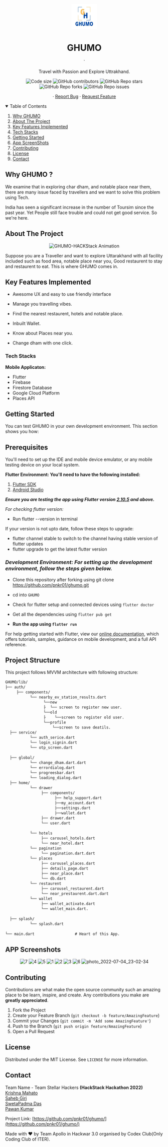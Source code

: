<br />
<div align="center">
  <a href="https://github.com/pnkr01/ghumo/">
    <img src="images/pic_front.jpg" alt="Logo" width="80" height="80">
  </a>
  <h1 align="center"><b>GHUMO</b></h1>   `

  <p align="center">
    Travel with Passion and Explore Uttrakhand.
  </p>
<img src="https://img.shields.io/github/languages/code-size/pnkr01/ghumo?style=flat-square" alt="Code size" />
<img alt="GitHub contributors" src="https://img.shields.io/github/contributors/pnkr01/ghumo?style=flat-square">
<img alt="GitHub Repo stars" src="https://img.shields.io/github/stars/pnkr01/ghumo?style=flat-square">
<img alt="GitHub Repo forks" src="https://img.shields.io/github/forks/pnkr01/ghumo?style=flat-square">
<img alt="GitHub Repo issues" src="https://img.shields.io/github/issues/pnkr01/ghumo?style=flat-square">
  
<br />

·
<a href="https://github.com/pnkr01/ghumo/issues">Report Bug</a>
·
<a href="https://github.com/pnkr01/ghumo/issues">Request Feature</a>
</div>

<!-- TABLE OF CONTENTS -->
<details open="open">
  <summary>Table of Contents</summary>
  <ol>
    <li>
      <a href="#why-ghumo-">Why GHUMO</a>
    </li>
    <li>
      <a href="#about-the-project">About The Project</a>
    </li>
    <li>
      <a href="#key-features-implemented">Key Features Implemented</a>
    </li>
    <li>
      <a href="#tech-stacks">Tech Stacks</a>
    </li>
    <li>
      <a href="#getting-started">Getting Started</a>
    </li>
    <li><a href="#app-screenshots">App ScreenShots</a></li>
    <li><a href="#contributing">Contributing</a></li>
    <li><a href="#license">License</a></li>
    <li><a href="#contact">Contact</a></li>
  </ol>
</details>

## Why GHUMO ?

We examine that in exploring char dham, and notable place near them, there are many issue faced by travellers and we want to solve this problem using Tech. 

India has seen a significant increase in the number of Toursim since the past year. Yet People still face trouble and could not get good service. So we're here.

## About The Project

<div align="center">
<img alt="GHUMO-HACKStack Animation" src="https://user-images.githubusercontent.com/83778936/177198234-5e4f0268-3150-4833-a84b-ee4bbe8c1942.gif">
</div>


Suppose you are a Traveller and want to explore Uttarakhand with all facility included such as food area, notable place near you, Good restaurent to stay and restaurent to eat. This is where GHUMO comes in.


## Key Features Implemented

- Awesome UX and easy to use friendly interface

- Manage you travelling vibes.

- Find the nearest restaurent, hotels and notable place.

- Inbuilt Wallet.

- Know about Places near you.

- Change dham with one click.

### Tech Stacks

**Mobile Applicaton:**

- Flutter
- Firebase
- Firestore Database
- Google Cloud Platform
- Places API


## Getting Started

You can test GHUMO in your own development environment. This section shows you how:

## Prerequisites

You'll need to set up the IDE and mobile device emulator, or any mobile testing device on your local system.


**Flutter Environment: You'll need to have the following installed:**

1. [Flutter SDK](https://flutter.dev/docs/get-started/install)
2. [Android Studio](https://developer.android.com/studio)

***Ensure you are testing the app using Flutter version [2.10.5](https://docs.flutter.dev/development/tools/sdk/releases?tab=windows) and above.***

*For checking flutter version:*

- Run flutter --version in terminal

If your version is not upto date, follow these steps to upgrade:

- flutter channel stable to switch to the channel having stable version of flutter updates
- flutter upgrade to get the latest flutter version

### *Development Environment: For setting up the development environment, follow the steps given below.*

- Clone this repository after forking using git clone <https://github.com/pnkr01/ghumo.git>
- cd into `GHUMO`
- Check for flutter setup and connected devices using `flutter doctor`
- Get all the dependencies using `flutter pub get`

- **Run the app using `flutter run`**

For help getting started with Flutter, view our
[online documentation](https://flutter.dev/docs), which offers tutorials,
samples, guidance on mobile development, and a full API reference.

## Project Structure

This project follows MVVM architecture with following structure:

```text
GHUMO/lib/
├── auth/                       
     ├── components/   
           └── nearby_ev_station_results.dart 
                 └──new
                 ├  └── screen to register new user.
                 └──old
                 ├    └──screen to register old user.
                 └──profile
                     └──screen to save deatils.
  ├── service/   
           └── auth_serice.dart
           └── login_signin.dart
           └── otp_screen.dart

  ├── global/   
           └── change_dham.dart.dart
           └── errordialog.dart
           └── progreesbar.dart
           └── loading_dialog.dart
  ├── home/   
           └── drawer
                ├── components/
                      ├── help_support.dart
                      ├──my_account.dart
                      ├──settings.dart
                      ├──wallet.dart
                ├── drawer.dart
                └── user.dart

           └── hotels
                ├── carousel_hotels.dart
                └── near_hotel.dart
           └── pagination
                └── pagination.dart.dart
           └── places
                ├── carousel_places.dart
                ├── details_page.dart
                ├── near_place.dart
                └── db.dart
           └── restaurent
                ├── carousel_restaurent.dart
                └── near_prestaurent.dart.dart
           └── wallet
                ├── wallet_activate.dart
                └── wallet_main.dart.

  ├── splash/ 
           └── splash.dart                       
  
└── main.dart                  # Heart of this App.
```

## APP Screenshots

<div align="center">

![7](https://user-images.githubusercontent.com/83778936/177197773-7c236858-8924-4c70-a78b-bb578c815f68.jpg)
![4](https://user-images.githubusercontent.com/83778936/177197767-87d31a7f-4540-433d-bee2-443f1e3f61ad.jpg)
![5](https://user-images.githubusercontent.com/83778936/177197770-80d1e83d-bdef-457c-ae89-eb2ab709ef4f.jpg)
![1](https://user-images.githubusercontent.com/83778936/177197755-3d8e6c24-53a3-4d7d-8b05-e220df0b88fc.jpg)
![2](https://user-images.githubusercontent.com/83778936/177197763-5d297adc-04fb-4dbf-a990-5532302ddf58.jpg)
![3](https://user-images.githubusercontent.com/83778936/177197764-803ba6ee-feb1-4aa6-8f2f-1850d9743bf2.jpg)
![6](https://user-images.githubusercontent.com/83778936/177197771-d43034bb-e981-4793-8ed0-684c0b32cf5e.jpg)
![photo_2022-07-04_23-02-34](https://user-images.githubusercontent.com/83778936/177198912-5542e2e5-eef1-4b66-9b04-03b79c47fda7.jpg)


</div>

## Contributing

Contributions are what make the open source community such an amazing place to be learn, inspire, and create. Any contributions you make are **greatly appreciated**.

1. Fork the Project
2. Create your Feature Branch (`git checkout -b feature/AmazingFeature`)
3. Commit your Changes (`git commit -m 'Add some AmazingFeature'`)
4. Push to the Branch (`git push origin feature/AmazingFeature`)
5. Open a Pull Request

## License

Distributed under the MIT License. See `LICENSE` for more information.

## Contact

Team Name - Team Stellar Hackers **(HackStack Hackathon 2022)**
<br>
[Krishna Mahato](https://github.com/krishna9304)
<br>
[Saheb Giri](https://github.com/iamsahebgiri)
<br>
[SwetaPadma Das](https://github.com/swetapadma15)
<br>
[Pawan Kumar](https://github.com/pnkr01)

Project Link: [https://github.com/pnkr01/ghumo/](https://github.com/pnkr01/ghumo/)

Made with ♥ by Team Apollo in Hackwar 3.0 organised by Codex Club(Only Coding Club of ITER).



